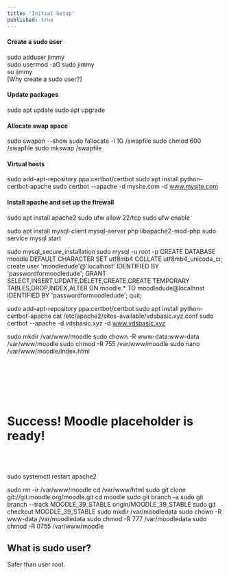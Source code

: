 ```yaml
---
title: 'Initial Setup'
published: true
---
```


#### Create a sudo user 
sudo adduser jimmy  
sudo usermod -aG sudo jimmy  
su jimmy  
[Why create a sudo user?] <a id="#sudo1"></a>

#### Update packages
sudo apt update 
sudo apt upgrade


#### Allocate swap space
sudo swapon --show
sudo fallocate -l 1G /swapfile 
sudo chmod 600 /swapfile
sudo mkswap /swapfile 

#### Virtual hosts
sudo add-apt-repository ppa:certbot/certbot 
sudo apt install python-certbot-apache 
sudo certbot --apache -d mysite.com -d www.mysite.com

#### Install apache and set up the firewall
sudo apt install apache2
sudo ufw allow 22/tcp
sudo ufw enable


sudo apt install mysql-client mysql-server php libapache2-mod-php
sudo service mysql start


sudo mysql_secure_installation 
sudo mysql -u root -p 
CREATE DATABASE moodle DEFAULT CHARACTER SET utf8mb4 COLLATE utf8mb4_unicode_ci;
create user 'moodledude'@'localhost' IDENTIFIED BY 'passwordformoodledude';
GRANT SELECT,INSERT,UPDATE,DELETE,CREATE,CREATE TEMPORARY TABLES,DROP,INDEX,ALTER ON moodle.* TO moodledude@localhost IDENTIFIED BY 'passwordformoodledude';
quit;


sudo add-apt-repository ppa:certbot/certbot 
sudo apt install python-certbot-apache 
cat /etc/apache2/sites-available/vdsbasic.xyz.conf 
sudo certbot --apache -d vdsbasic.xyz -d www.vdsbasic.xyz

sudo mkdir /var/www/moodle 
sudo chown -R www-data:www-data /var/www/moodle
sudo chmod -R 755 /var/www/moodle
sudo nano /var/www/moodle/index.html
<html><br>
    <head><br>
        <title> Moodle placeholder</title><br>
    </head><br>
    <body><br>
        <h1>Success! Moodle placeholder is ready!</h1><br>
    </body><br>
</html><br>
sudo systemctl restart apache2 

sudo rm -ir /var/www/moodle 
cd /var/www/html
sudo git clone git://git.moodle.org/moodle.git 
cd moodle 
sudo git branch -a 
sudo git branch --track MOODLE_39_STABLE origin/MOODLE_39_STABLE
sudo git checkout MOODLE_39_STABLE 
sudo mkdir /var/moodledata
sudo chown -R www-data /var/moodledata
sudo chmod -R 777 /var/moodledata
sudo chmod -R 0755 /var/www/moodle 

## What is sudo user? <a id="sudo"></a>
Safer than user root.
